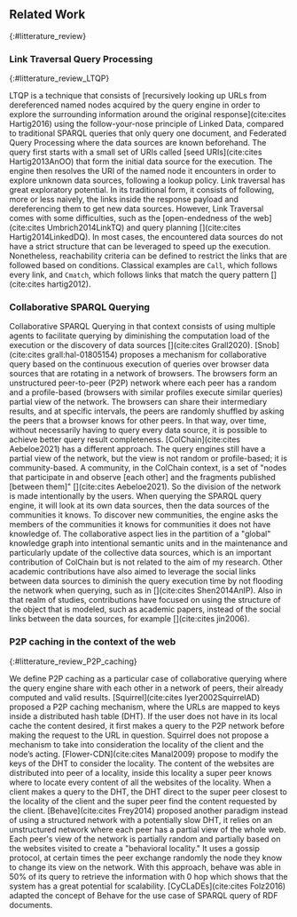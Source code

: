 ## Related Work
{:#litterature_review} 

### Link Traversal Query Processing
{:#litterature_review_LTQP} 


LTQP is a technique that consists of [recursively looking up URLs from dereferenced named nodes acquired by the query engine in order to explore 
the surrounding information around the original response](cite:cites Hartig2016) using the follow-your-nose principle of Linked Data,
compared to traditional SPARQL queries that only query one document, and Federated Query Processing where the data sources are known beforehand.
The query first starts with a small set of URIs called [seed URIs](cite:cites Hartig2013AnOO) that form the initial data source for the execution.
The engine then resolves the URI of the named node it encounters in order to explore unknown data sources, following a lookup policy.
Link traversal has great exploratory potential. In its traditional form, it consists of following, more or less naively, the links inside the response payload
and dereferencing them to get new data sources. 
However, Link Traversal comes with some difficulties, such as the [open-endedness of the web](cite:cites Umbrich2014LinkTQ)
and query planning [](cite:cites Hartig2014LinkedDQ). 
In most cases, the encountered data sources do not have a strict structure that can be leveraged to speed up the execution.
Nonetheless, reachability criteria can be defined to restrict the links that are followed based on conditions.
Classical examples are `Call`, which follows every link, and `Cmatch`, which 
follows links that match the query pattern [](cite:cites hartig2012).


### Collaborative SPARQL Querying

Collaborative SPARQL Querying in that context consists of using multiple agents to facilitate querying by
diminishing the computation load of the execution or the discovery of data sources [](cite:cites Grall2020). 
[Snob](cite:cites grall:hal-01805154) proposes a mechanism for collaborative query based
on the continuous execution of queries over browser data sources that are rotating in a network of browsers. 
The browsers form an unstructured peer-to-peer (P2P) network where each peer has
a random and a profile-based (browsers with similar profiles execute similar queries) partial view of the network.
The browsers can share their intermediary results, and at specific intervals,
the peers are randomly shuffled by asking the peers that a browser knows for other peers.
In that way, over time, without necessarily having to query every data source, it is possible to achieve better query result completeness.
[ColChain](cite:cites Aebeloe2021) has a different approach. 
The query engines still have a partial view of the network, but the view is not random or profile-based;
it is community-based.
A community, in the ColChain context, is a set of
"nodes that participate in and observe [each other] and the fragments published [between them]" [](cite:cites Aebeloe2021).
So the division of the network is made intentionally by the users.
When querying the SPARQL query engine, it will look at its own data sources, then the data sources of the communities it knows.
To discover new communities, the engine asks the members of the communities it knows for communities it does not have knowledge of.
The collaborative aspect lies in the partition of a "global" knowledge graph into intentional semantic units and in the
maintenance and particularly update of the collective data sources, which is an important contribution of ColChain but is not related to the aim of my research.
Other academic contributions have also aimed to leverage the social links between data sources to diminish the query execution time by not flooding the network when querying, such as in
[](cite:cites Shen2014AnIP).
Also in that realm of studies, contributions have focused on using the structure of the object that is modeled,
such as academic papers, instead of the social links between the data sources,
for example [](cite:cites jin2006).



### P2P caching in the context of the web
{:#litterature_review_P2P_caching} 

We define P2P caching as a particular case of collaborative querying where the query engine share with each other in a network of peers,
their already computed and valid results.
[Squirrel](cite:cites Iyer2002SquirrelAD) proposed a P2P caching mechanism,
where the URLs are mapped to keys inside a distributed hash table (DHT).
If the user does not have in its local cache the content desired,
it first makes a query to the P2P network before making the request to the URL in question.
Squirrel does not propose a mechanism to take into consideration the locality of the client and the node’s acting.
[Flower-CDN](cite:cites Manal2009) propose to modify the keys of the DHT to consider the locality.
The content of the websites are distributed into peer of a locality,
inside this locality a super peer knows where to locate every content of all the websites of the locality.
When a client makes a query to the DHT,
the DHT direct to the super peer closest to the locality of the client and the super peer find the content requested by the client.
[Behave](cite:cites Frey2014) proposed another paradigm instead of using a structured network with a potentially slow DHT,
it relies on an unstructured network where each peer has a partial view of the whole web.
Each peer's view of the network is partially random and partially based on the websites visited to create a "behavioral locality."
It uses a gossip protocol, at certain times the peer exchange randomly the node they know to change its view on the network.
With this approach, behave was able in 50% of its query to retrieve the information with 0 hop which shows
that the system has a great potential for scalability.
[CyCLaDEs](cite:cites Folz2016) adapted the concept of Behave for the use case of SPARQL query of RDF documents.
